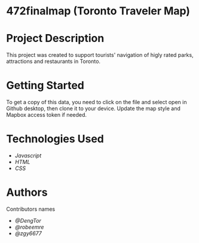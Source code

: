 # 472finalmap (Toronto Traveler Map)
# Project Description
This project was created to support tourists' navigation of higly rated parks, attractions and restaurants in Toronto.
# Getting Started
To get a copy of this data, you need to click on the file and select open in Github desktop, then clone it to your device. Update the map style and Mapbox access token if needed.
# Technologies Used
* _Javascript_
* _HTML_
* _CSS_

# Authors
Contributors names
* _@DengTor_
* _@robeemre_
* _@zgy6677_

